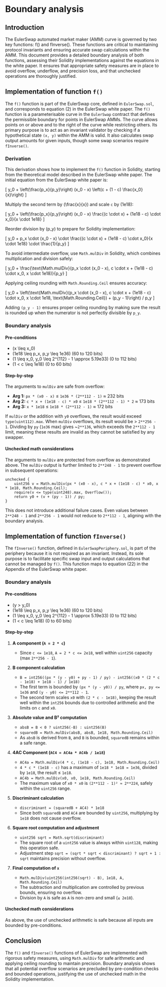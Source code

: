 # Boundary analysis

## Introduction

The EulerSwap automated market maker (AMM) curve is governed by two key functions: f() and fInverse(). These functions are critical to maintaining protocol invariants and ensuring accurate swap calculations within the AMM. This document provides a detailed boundary analysis of both functions, assessing their Solidity implementations against the equations in the white paper. It ensures that appropriate safety measures are in place to avoid overflow, underflow, and precision loss, and that unchecked operations are thoroughly justified.

## Implementation of function `f()`

The `f()` function is part of the EulerSwap core, defined in `EulerSwap.sol`, and corresponds to equation (2) in the EulerSwap white paper. The `f()` function is a parameterisable curve in the `EulerSwap` contract that defines the permissible boundary for points in EulerSwap AMMs. The curve allows points on or above and to the right of the curve while restricting others. Its primary purpose is to act as an invariant validator by checking if a hypothetical state `(x, y)` within the AMM is valid. It also calculates swap output amounts for given inputs, though some swap scenarios require `fInverse()`.

### Derivation

This derivation shows how to implement the `f()` function in Solidity, starting from the theoretical model described in the EulerSwap white paper. The initial equation from the EulerSwap white paper is:

\[
y_0 + \left(\frac{p_x}{p_y}\right) (x_0 - x) \left(c + (1 - c) \frac{x_0}{x}\right)
\]

Multiply the second term by \(\frac{x}{x}\) and scale `c` by \(1e18\):

\[
y_0 + \left(\frac{p_x}{p_y}\right) (x_0 - x) \frac{(c \cdot x) + (1e18 - c) \cdot x_0}{x \cdot 1e18}
\]

Reorder division by \(p_y\) to prepare for Solidity implementation:

\[
y_0 + p_x \cdot (x_0 - x) \cdot \frac{(c \cdot x) + (1e18 - c) \cdot x_0}{x \cdot 1e18} \cdot \frac{1}{p_y}
\]

To avoid intermediate overflow, use `Math.mulDiv` in Solidity, which combines multiplication and division safely:

\[
y_0 + \frac{\text{Math.mulDiv}(p_x \cdot (x_0 - x), c \cdot x + (1e18 - c) \cdot x_0, x \cdot 1e18)}{p_y}
\]

Applying ceiling rounding with `Math.Rounding.Ceil` ensures accuracy:

\[
y_0 + \left(\text{Math.mulDiv}(p_x \cdot (x_0 - x), c \cdot x + (1e18 - c) \cdot x_0, x \cdot 1e18, \text{Math.Rounding.Ceil}) + (p_y - 1)\right) / p_y
\]

Adding `(p_y - 1)` ensures proper ceiling rounding by making sure the result is rounded up when the numerator is not perfectly divisible by `p_y`.

### Boundary analysis

#### Pre-conditions

- \(x \leq x_0\)
- \(1e18 \leq p_x, p_y \leq 1e36\) (60 to 120 bits)
- \(1 \leq x_0, y_0 \leq 2^{112} - 1 \approx 5.19e33\) (0 to 112 bits)
- \(1 < c \leq 1e18\) (0 to 60 bits)

#### Step-by-step

The arguments to `mulDiv` are safe from overflow:

- **Arg 1:** `px * (x0 - x)` ≤ `1e36 * (2**112 - 1)` ≈ 232 bits
- **Arg 2:** `c * x + (1e18 - c) * x0` ≤ `1e18 * (2**112 - 1) * 2` ≈ 173 bits
- **Arg 3:** `x * 1e18` ≤ `1e18 * (2**112 - 1)` ≈ 172 bits

If `mulDiv` or the addition with `y0` overflows, the result would exceed `type(uint112).max`. When `mulDiv` overflows, its result would be > `2**256 - 1`. Dividing by `py` (`1e36` max) gives ~`2**136`, which exceeds the `2**112 - 1` limit, meaning these results are invalid as they cannot be satisfied by any swapper.

#### Unchecked math considerations

The arguments to `mulDiv` are protected from overflow as demonstrated above. The `mulDiv` output is further limited to `2**248 - 1` to prevent overflow in subsequent operations:

```solidity
unchecked {
    uint256 v = Math.mulDiv(px * (x0 - x), c * x + (1e18 - c) * x0, x * 1e18, Math.Rounding.Ceil);
    require(v <= type(uint248).max, Overflow());
    return y0 + (v + (py - 1)) / py;
}
```

This does not introduce additional failure cases. Even values between `2**248 - 1` and `2**256 - 1` would not reduce to `2**112 - 1`, aligning with the boundary analysis.

## Implementation of function `fInverse()`

The `fInverse()` function, defined in `EulerSwapPeriphery.sol`, is part of the periphery because it is not required as an invariant. Instead, its sole purpose is to facilitate specific swap input and output calculations that cannot be managed by `f()`. This function maps to equation (22) in the Appendix of the EulerSwap white paper.

### Boundary analysis

#### Pre-conditions

- \(y > y_0\)
- \(1e18 \leq p_x, p_y \leq 1e36\) (60 to 120 bits)
- \(1 \leq x_0, y_0 \leq 2^{112} - 1 \approx 5.19e33\) (0 to 112 bits)
- \(1 < c \leq 1e18\) (0 to 60 bits)

#### Step-by-step

1. **A component (`A = 2 * c`)**

   - Since `c <= 1e18`, `A = 2 * c <= 2e18`, well within `uint256` capacity (max `2**256 - 1`).

2. **B component calculation**

   - `B = int256((px * (y - y0) + py - 1) / py) - int256((x0 * (2 * c - 1e18) + 1e18 - 1) / 1e18)`
   - The first term is bounded by `(px * (y - y0)) / py`, where `px, py <= 1e36` and `(y - y0) <= 2**112 - 1`.
   - The second term scales `x0` with `(2 * c - 1e18)`, keeping the result well within the `int256` bounds due to controlled arithmetic and the limits on `c` and `x0`.

3. **Absolute value and B² computation**

   - `absB = B < 0 ? uint256(-B) : uint256(B)`
   - `squaredB = Math.mulDiv(absB, absB, 1e18, Math.Rounding.Ceil)`
   - As `absB` is derived from `B`, and `B` is bounded, `squaredB` remains within a safe range.

4. **4AC Component (`AC4 = AC4a * AC4b / 1e18`)**

   - `AC4a = Math.mulDiv(4 * c, (1e18 - c), 1e18, Math.Rounding.Ceil)`
   - `4 * c * (1e18 - c)` has a maximum of `1e18 * 1e18 = 1e36`, divided by `1e18`, the result ≤ `1e18`.
   - `AC4b = Math.mulDiv(x0, x0, 1e18, Math.Rounding.Ceil)`
   - The maximum value of `x0 * x0` is `(2**112 - 1)² ≈ 2**224`, safely within the `uint256` range.

5. **Discriminant calculation**

   - `discriminant = (squaredB + AC4) * 1e18`
   - Since both `squaredB` and `AC4` are bounded by `uint256`, multiplying by `1e18` does not cause overflow.

6. **Square root computation and adjustment**

   - `uint256 sqrt = Math.sqrt(discriminant)`
   - The square root of a `uint256` value is always within `uint128`, making this operation safe.
   - Adjustment step `sqrt = (sqrt * sqrt < discriminant) ? sqrt + 1 : sqrt` maintains precision without overflow.

7. **Final computation of `x`**
   - `Math.mulDiv(uint256(int256(sqrt) - B), 1e18, A, Math.Rounding.Ceil)`
   - The subtraction and multiplication are controlled by previous bounds, ensuring no overflow.
   - Division by `A` is safe as `A` is non-zero and small (`≤ 2e18`).

#### Unchecked math considerations

As above, the use of unchecked arithmetic is safe because all inputs are bounded by pre-conditions.

## Conclusion

The `f()` and `fInverse()` functions of EulerSwap are implemented with rigorous safety measures, using `Math.mulDiv` for safe arithmetic and applying ceiling rounding to maintain precision. Boundary analysis shows that all potential overflow scenarios are precluded by pre-condition checks and bounded operations, justifying the use of unchecked math in the Solidity implementation.
